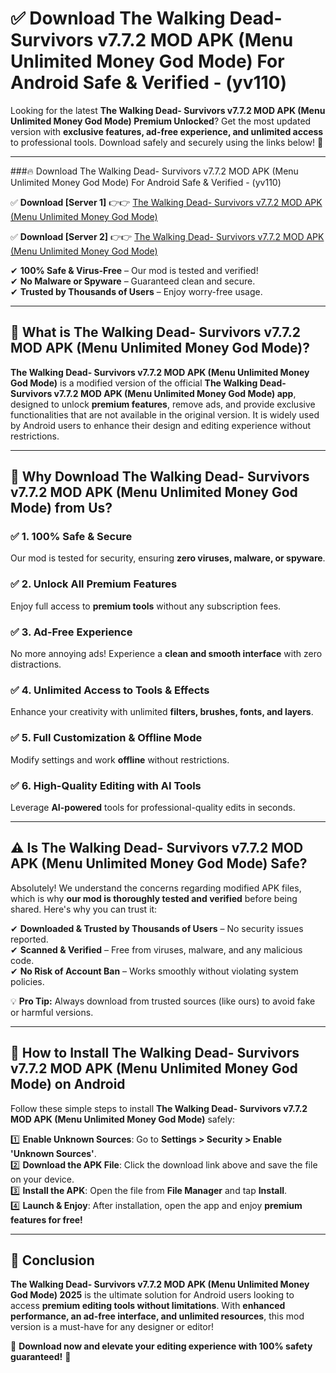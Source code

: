 
# ✅ Download The Walking Dead- Survivors v7.7.2 MOD APK (Menu Unlimited Money God Mode) For Android Safe & Verified -  (yv110) 

Looking for the latest **The Walking Dead- Survivors v7.7.2 MOD APK (Menu Unlimited Money God Mode) Premium Unlocked**? Get the most updated version with **exclusive features, ad-free experience, and unlimited access** to professional tools. Download safely and securely using the links below! 🚀  

---

###🔥 Download The Walking Dead- Survivors v7.7.2 MOD APK (Menu Unlimited Money God Mode) For Android Safe & Verified -  (yv110)  

✅ **Download [Server 1]** 👉👉 [The Walking Dead- Survivors v7.7.2 MOD APK (Menu Unlimited Money God Mode) ](https://apkcomod.com?title=The_Walking_Dead-_Survivors_v7.7.2_MOD_APK_(Menu_Unlimited_Money_God_Mode))  

✅ **Download [Server 2]** 👉👉 [The Walking Dead- Survivors v7.7.2 MOD APK (Menu Unlimited Money God Mode) ](https://apkcomod.com?title=The_Walking_Dead-_Survivors_v7.7.2_MOD_APK_(Menu_Unlimited_Money_God_Mode))  

✔ **100% Safe & Virus-Free** – Our mod is tested and verified!  
✔ **No Malware or Spyware** – Guaranteed clean and secure.  
✔ **Trusted by Thousands of Users** – Enjoy worry-free usage.  

---

## 📌 What is The Walking Dead- Survivors v7.7.2 MOD APK (Menu Unlimited Money God Mode)?  

**The Walking Dead- Survivors v7.7.2 MOD APK (Menu Unlimited Money God Mode)** is a modified version of the official **The Walking Dead- Survivors v7.7.2 MOD APK (Menu Unlimited Money God Mode) app**, designed to unlock **premium features**, remove ads, and provide exclusive functionalities that are not available in the original version. It is widely used by Android users to enhance their design and editing experience without restrictions.  

---

## 🌟 Why Download The Walking Dead- Survivors v7.7.2 MOD APK (Menu Unlimited Money God Mode) from Us?  

### ✅ 1. 100% Safe & Secure  
Our mod is tested for security, ensuring **zero viruses, malware, or spyware**.  

### ✅ 2. Unlock All Premium Features  
Enjoy full access to **premium tools** without any subscription fees.  

### ✅ 3. Ad-Free Experience  
No more annoying ads! Experience a **clean and smooth interface** with zero distractions.  

### ✅ 4. Unlimited Access to Tools & Effects  
Enhance your creativity with unlimited **filters, brushes, fonts, and layers**.  

### ✅ 5. Full Customization & Offline Mode  
Modify settings and work **offline** without restrictions.  

### ✅ 6. High-Quality Editing with AI Tools  
Leverage **AI-powered** tools for professional-quality edits in seconds.  

---

## ⚠️ Is The Walking Dead- Survivors v7.7.2 MOD APK (Menu Unlimited Money God Mode) Safe?  

Absolutely! We understand the concerns regarding modified APK files, which is why **our mod is thoroughly tested and verified** before being shared. Here's why you can trust it:  

✔ **Downloaded & Trusted by Thousands of Users** – No security issues reported.  
✔ **Scanned & Verified** – Free from viruses, malware, and any malicious code.  
✔ **No Risk of Account Ban** – Works smoothly without violating system policies.  

💡 **Pro Tip:** Always download from trusted sources (like ours) to avoid fake or harmful versions.  

---

## 📲 How to Install The Walking Dead- Survivors v7.7.2 MOD APK (Menu Unlimited Money God Mode) on Android  

Follow these simple steps to install **The Walking Dead- Survivors v7.7.2 MOD APK (Menu Unlimited Money God Mode)** safely:  

1️⃣ **Enable Unknown Sources**: Go to **Settings > Security > Enable 'Unknown Sources'**.  
2️⃣ **Download the APK File**: Click the download link above and save the file on your device.  
3️⃣ **Install the APK**: Open the file from **File Manager** and tap **Install**.  
4️⃣ **Launch & Enjoy**: After installation, open the app and enjoy **premium features for free!**  

---

## 🚀 Conclusion  

**The Walking Dead- Survivors v7.7.2 MOD APK (Menu Unlimited Money God Mode) 2025** is the ultimate solution for Android users looking to access **premium editing tools without limitations**. With **enhanced performance, an ad-free interface, and unlimited resources**, this mod version is a must-have for any designer or editor!  

🔻 **Download now and elevate your editing experience with 100% safety guaranteed!** 🔻  

